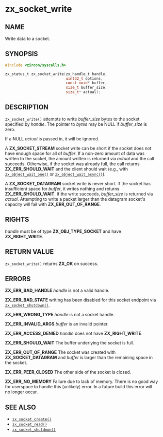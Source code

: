 # zx_socket_write

## NAME

<!-- Updated by update-docs-from-abigen, do not edit. -->

Write data to a socket.

## SYNOPSIS

<!-- Updated by update-docs-from-abigen, do not edit. -->

```c
#include <zircon/syscalls.h>

zx_status_t zx_socket_write(zx_handle_t handle,
                            uint32_t options,
                            const void* buffer,
                            size_t buffer_size,
                            size_t* actual);
```

## DESCRIPTION

`zx_socket_write()` attempts to write *buffer_size* bytes to the socket specified
by *handle*. The pointer to *bytes* may be NULL if *buffer_size* is zero.

If a NULL *actual* is passed in, it will be ignored.

A **ZX_SOCKET_STREAM** socket write can be short if the socket does not have
enough space for all of *buffer*. If a non-zero amount of data was written to
the socket, the amount written is returned via *actual* and the call succeeds.
Otherwise, if the socket was already full, the call returns
**ZX_ERR_SHOULD_WAIT** and the client should wait (e.g., with
[`zx_object_wait_one()`] or [`zx_object_wait_async()`]).


A **ZX_SOCKET_DATAGRAM** socket write is never short. If the socket has
insufficient space for *buffer*, it writes nothing and returns
**ZX_ERR_SHOULD_WAIT**. If the write succeeds, *buffer_size* is returned via
*actual*. Attempting to write a packet larger than the datagram socket's
capacity will fail with **ZX_ERR_OUT_OF_RANGE**.

## RIGHTS

<!-- Updated by update-docs-from-abigen, do not edit. -->

*handle* must be of type **ZX_OBJ_TYPE_SOCKET** and have **ZX_RIGHT_WRITE**.

## RETURN VALUE

`zx_socket_write()` returns **ZX_OK** on success.

## ERRORS

**ZX_ERR_BAD_HANDLE**  *handle* is not a valid handle.

**ZX_ERR_BAD_STATE**  writing has been disabled for this socket endpoint via [`zx_socket_shutdown()`].

**ZX_ERR_WRONG_TYPE**  *handle* is not a socket handle.

**ZX_ERR_INVALID_ARGS**  *buffer* is an invalid pointer.

**ZX_ERR_ACCESS_DENIED**  *handle* does not have **ZX_RIGHT_WRITE**.

**ZX_ERR_SHOULD_WAIT**  The buffer underlying the socket is full.

**ZX_ERR_OUT_OF_RANGE**  The socket was created with **ZX_SOCKET_DATAGRAM** and
*buffer* is larger than the remaining space in the socket.

**ZX_ERR_PEER_CLOSED**  The other side of the socket is closed.

**ZX_ERR_NO_MEMORY**  Failure due to lack of memory.
There is no good way for userspace to handle this (unlikely) error.
In a future build this error will no longer occur.

## SEE ALSO

 - [`zx_socket_create()`]
 - [`zx_socket_read()`]
 - [`zx_socket_shutdown()`]

<!-- References updated by update-docs-from-abigen, do not edit. -->

[`zx_object_wait_async()`]: object_wait_async.md
[`zx_object_wait_one()`]: object_wait_one.md
[`zx_socket_create()`]: socket_create.md
[`zx_socket_read()`]: socket_read.md
[`zx_socket_shutdown()`]: socket_shutdown.md
